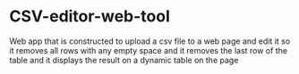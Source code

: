 # CSV-editor-web-tool
Web app that is constructed to upload  a csv file to a web page and edit it so it removes all rows with any empty space and it removes the last row of the table and it displays the result on a dynamic table on the page  
